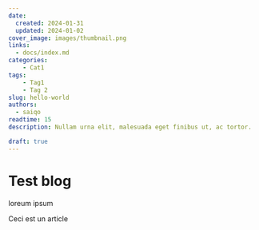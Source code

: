 ```yaml
---
date:
  created: 2024-01-31
  updated: 2024-01-02
cover_image: images/thumbnail.png
links:
  - docs/index.md
categories:
    - Cat1
tags:
    - Tag1
    - Tag 2
slug: hello-world
authors:
  - saiqo
readtime: 15
description: Nullam urna elit, malesuada eget finibus ut, ac tortor.

draft: true
---
```


# Test blog
loreum ipsum
<!-- more -->
Ceci est un article